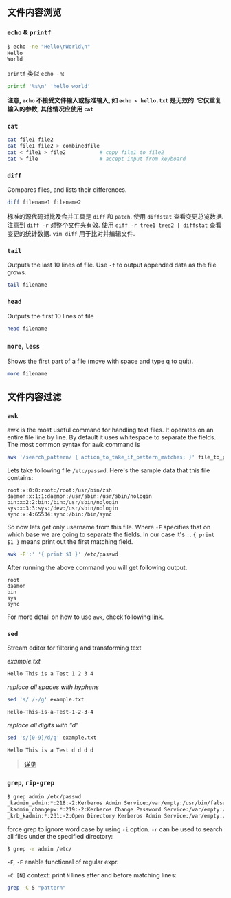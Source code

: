 ## 文件内容浏览

### `echo` & `printf`

```sh
$ echo -ne "Hello\nWorld\n"
Hello
World
```

`printf` 类似 `echo -n`:

```sh
printf '%s\n' 'hello world'
```

**注意, `echo` 不接受文件输入或标准输入, 如 `echo < hello.txt` 是无效的. 它仅重复输入的参数, 其他情况应使用 `cat`**

### `cat`
  
  ```bash
  cat file1 file2 
  cat file1 file2 > combinedfile
  cat < file1 > file2           # copy file1 to file2
  cat > file                    # accept input from keyboard
  ```

### `diff`

Compares files, and lists their differences.  

```bash
diff filename1 filename2
```

标准的源代码对比及合并工具是 `diff` 和 `patch`. 使用 `diffstat` 查看变更总览数据. 注意到 `diff -r` 对整个文件夹有效. 使用 `diff -r tree1 tree2 | diffstat` 查看变更的统计数据. `vim diff` 用于比对并编辑文件. 

### `tail`

Outputs the last 10 lines of file. Use `-f` to output appended data as the file grows.  

```bash
tail filename
```

### `head`

Outputs the first 10 lines of file  

```bash
head filename
```

### `more`, `less`

Shows the first part of a file (move with space and type q to quit).  

```bash
more filename
```

## 文件内容过滤

### `awk`

awk is the most useful command for handling text files. It operates on an entire file line by line. By default it uses whitespace to separate the fields. The most common syntax for awk command is

```bash
awk '/search_pattern/ { action_to_take_if_pattern_matches; }' file_to_parse
```

Lets take following file `/etc/passwd`. Here's the sample data that this file contains:

```
root:x:0:0:root:/root:/usr/bin/zsh
daemon:x:1:1:daemon:/usr/sbin:/usr/sbin/nologin
bin:x:2:2:bin:/bin:/usr/sbin/nologin
sys:x:3:3:sys:/dev:/usr/sbin/nologin
sync:x:4:65534:sync:/bin:/bin/sync
```

So now lets get only username from this file. Where `-F` specifies that on which base we are going to separate the fields. In our case it's `:`. `{ print $1 }` means print out the first matching field.

```bash
awk -F':' '{ print $1 }' /etc/passwd
```

After running the above command you will get following output.

```
root
daemon
bin
sys
sync
```

For more detail on how to use `awk`, check following [link](https://www.cyberciti.biz/faq/bash-scripting-using-awk).

### `sed`

Stream editor for filtering and transforming text

*example.txt*

```bash
Hello This is a Test 1 2 3 4
```

*replace all spaces with hyphens*

```bash
sed 's/ /-/g' example.txt
```

```bash
Hello-This-is-a-Test-1-2-3-4
```

*replace all digits with "d"*

```bash
sed 's/[0-9]/d/g' example.txt
```

```bash
Hello This is a Test d d d d
```
 
 > [详见](https://www.cnblogs.com/liwei0526vip/p/5644163.html)

### `grep`, `rip-grep`

```bash
$ grep admin /etc/passwd
_kadmin_admin:*:218:-2:Kerberos Admin Service:/var/empty:/usr/bin/false
_kadmin_changepw:*:219:-2:Kerberos Change Password Service:/var/empty:/usr/bin/false
_krb_kadmin:*:231:-2:Open Directory Kerberos Admin Service:/var/empty:/usr/bin/false
```

force grep to ignore word case by using `-i` option. `-r` can be used to search all files under the specified directory:

```bash
$ grep -r admin /etc/
```

`-F`, `-E` enable functional of regular expr.

`-C [N]` context: print `N` lines after and before matching lines:
```bash
grep -C 5 "pattern"
```
